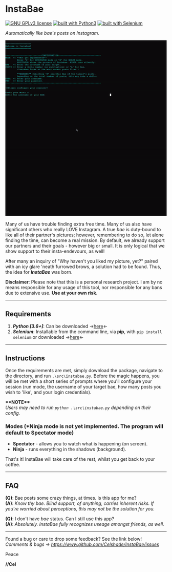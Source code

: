 # InstaBae
[![GNU GPLv3 license](https://img.shields.io/badge/license-GPLv3-blue.svg)](https://github.com/Celshade/InstaBae/blob/master/LICENSE.txt)
[![built with Python3](https://img.shields.io/badge/built%20with-Python3-green.svg)](https://www.python.org/)
[![built with Selenium](https://img.shields.io/badge/built%20with-Selenium-orange.svg)](https://github.com/SeleniumHQ/selenium)

_Automatically like bae's posts on Instagram._

![](instabae.gif)

Many of us have trouble finding extra free time. Many of us also have
significant others who really LOVE Instagram. A true _bae_ is duty-bound to
like all of their partner's pictures; however, remembering to do so,
let alone finding the time, can become a real mission. By default, we already
support our partners and their goals - however big or small. It is only
logical that we show support to their insta-endevours, as well!

After many an inquiry of "Why haven't you liked my picture, yet?" paired with
an icy glare 'neath furrowed brows, a solution had to be found. Thus, the idea
for **_InstaBae_** was born.

**Disclaimer**: Please note that this is a personal research project. I am by
no means responsible for any usage of this tool, nor responsible for any bans
due to extensive use. **Use at your own risk.**
***

## Requirements
1. _**Python [3.6+]**_: Can be downloaded ->[here](https://www.python.org/)<-
1. _**Selenium**_: Installable from the command line, via **pip**, with `pip install selenium` or downloaded ->[here](https://www.seleniumhq.org/download/)<-
***

## Instructions
Once the requirements are met, simply download the package, navigate to the directory,
and run `.\src\instabae.py`. Before the magic happens, you will be met with a
short series of prompts where you'll configure your session (run mode, the username
of your target bae, how many posts you wish to 'like', and your login credentials).

**\*\*NOTE\*\*** \
_Users may need to run `python .\src\instabae.py` depending on their config._

### Modes (*Ninja mode is not yet implemented. The program will default to Spectator mode)
* **Spectator** - allows you to watch what is happening (on screen).
* **Ninja** - runs everything in the shadows (background).

That's it! InstaBae will take care of the rest, whilst you get back to your coffee.
***

## FAQ
**(Q)**: Bae posts some crazy things, at times. Is this app for me? \
**(A)**: _Know thy bae. Blind support, of anything, carries inherent risks._
_If you're worried about perceptions, this may not be the solution for you._

**(Q)**: I don't have _bae_ status. Can I still use this app? \
**(A)**: _Absolutely. InstaBae fully recognizes useage amongst friends, as well._
***

Found a bug or care to drop some feedback? See the link below! \
_Comments & bugs -> https://www.github.com/Celshade/InstaBae/issues_

Peace

**//Cel**
